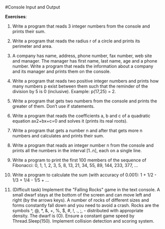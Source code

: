 #Console Input and Output

**Exercises**:

01. Write a program that reads 3 integer numbers from the console and prints their sum.

02. Write a program that reads the radius r of a circle and prints its perimeter and area.

03. A company has name, address, phone number, fax number, web site and manager.
The manager has first name, last name, age and a phone number. Write a program that reads the information
about a company and its manager and prints them on the console.

04. Write a program that reads two positive integer numbers and prints how many numbers p exist between
them such that the reminder of the division by 5 is 0 (inclusive). Example: p(17,25) = 2.

05. Write a program that gets two numbers from the console and prints the greater of them. Don’t use if statements.

06. Write a program that reads the coefficients a, b and c of a quadratic equation ax2+bx+c=0 and solves it (prints its real roots).

07. Write a program that gets a number n and after that gets more n numbers and calculates and prints their sum. 

08. Write a program that reads an integer number n from the console and prints all the numbers in the interval [1..n], each on a single line.

09. Write a program to print the first 100 members of the sequence of Fibonacci: 0, 1, 1, 2, 3, 5, 8, 13, 21, 34, 55, 89, 144, 233, 377, …

10. Write a program to calculate the sum (with accuracy of 0.001): 1 + 1/2 - 1/3 + 1/4 - 1/5 + ...

11. (Difficult task) Implement the "Falling Rocks" game in the text console. A small dwarf stays at the bottom of the screen and
can move left and right (by the arrows keys). A number of rocks of different sizes and forms constantly fall down and you need to avoid a crash.
Rocks are the symbols ^, @, *, &, +, %, $, #, !, ., ;, - distributed with appropriate density. The dwarf is (O).
Ensure a constant game speed by Thread.Sleep(150).
Implement collision detection and scoring system.
